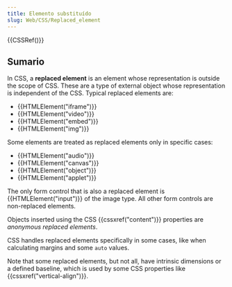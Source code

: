 ```yaml
---
title: Elemento substituído
slug: Web/CSS/Replaced_element
---
```


{{CSSRef()}}

## Sumario

In CSS, a **replaced element** is an element whose representation is outside the scope of CSS. These are a type of external object whose representation is independent of the CSS. Typical replaced elements are:

- {{HTMLElement("iframe")}}
- {{HTMLElement("video")}}
- {{HTMLElement("embed")}}
- {{HTMLElement("img")}}

Some elements are treated as replaced elements only in specific cases:

- {{HTMLElement("audio")}}
- {{HTMLElement("canvas")}}
- {{HTMLElement("object")}}
- {{HTMLElement("applet")}}

The only form control that is also a replaced element is {{HTMLElement("input")}} of the image type. All other form controls are non-replaced elements.

Objects inserted using the CSS {{cssxref("content")}} properties are _anonymous replaced elements_.

CSS handles replaced elements specifically in some cases, like when calculating margins and some `auto` values.

Note that some replaced elements, but not all, have intrinsic dimensions or a defined baseline, which is used by some CSS properties like {{cssxref("vertical-align")}}.
